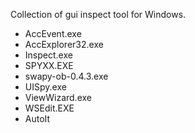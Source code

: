 Collection of gui inspect tool for Windows.
* AccEvent.exe
* AccExplorer32.exe
* Inspect.exe
* SPYXX.EXE
* swapy-ob-0.4.3.exe
* UISpy.exe
* ViewWizard.exe
* WSEdit.EXE
* AutoIt
